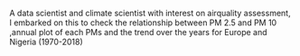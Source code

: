A data scientist and climate scientist with interest on airquality assessment, I embarked on this to check the relationship between PM 2.5 and PM 10 ,annual plot of each PMs and the trend over the years for Europe and Nigeria (1970-2018)
